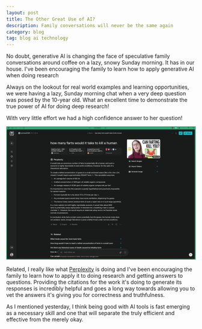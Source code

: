 ```yaml
---
layout: post
title: The Other Great Use of AI?
description: Family conversations will never be the same again
category: blog
tag: blog ai technology
---
```


No doubt, generative AI is changing the face of speculative family
conversations around coffee on a lazy, snowy Sunday morning. It has in our
house. I've been encouraging the family to learn how to apply generative AI
when doing research

Always on the lookout for real world examples and learning opportunities, we
were having a lazy, Sunday morning chat when a very deep question was posed by
the 10-year old. What an excellent time to demonstrate the true power of AI for
doing deep research!

With very little effort we had a high confidence answer to her question!

![How many farts does it take to kill a human?](/images/the-other-great-use-of-ai.png)

Related, I really like what [Perplexity](https://perplexity.ai) is doing and
I've been encouraging the family to learn how to apply it to doing research and
getting answers to questions. Providing the citations for the work it's doing
to generate its responses is incredibly helpful and goes a long way towards
allowing you to vet the answers it's giving you for correctness and
truthfulness.

As I mentioned yesterday, I think being good with AI tools is fast emerging as
a necessary skill and one that will separate the truly efficient and effective
from the merely okay.

